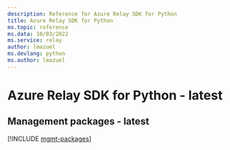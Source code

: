 ```yaml
---
description: Reference for Azure Relay SDK for Python
title: Azure Relay SDK for Python
ms.topic: reference
ms.data: 10/03/2022
ms.service: relay
author: lmazuel
ms.devlang: python
ms.author: lmazuel
---
```

# Azure Relay SDK for Python - latest

## Management packages - latest
[!INCLUDE [mgmt-packages](relay-mgmt-index.md)]